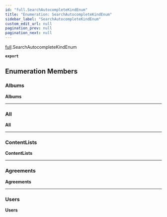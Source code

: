 ```yaml
---
id: "full.SearchAutocompleteKindEnum"
title: "Enumeration: SearchAutocompleteKindEnum"
sidebar_label: "SearchAutocompleteKindEnum"
custom_edit_url: null
pagination_prev: null
pagination_next: null
---
```


[full](../namespaces/full.md).SearchAutocompleteKindEnum

**`export`**

## Enumeration Members

### Albums

 **Albums**

___

### All

 **All**

___

### ContentLists

 **ContentLists**

___

### Agreements

 **Agreements**

___

### Users

 **Users**
